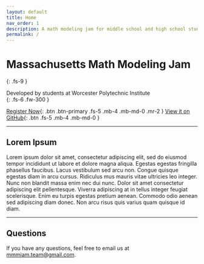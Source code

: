 ```yaml
---
layout: default
title: Home
nav_order: 1
description: A math modeling jam for middle school and high school students in Massachusetts
permalink: /
---
```


# Massachusetts Math Modeling Jam
{: .fs-9 }

Developed by students at Worcester Polytechnic Institute<br>
{: .fs-6 .fw-300 }

[Register Now](https://forms.gle/ekAnfLNfgoC297Mn9){: .btn .btn-primary .fs-5 .mb-4 .mb-md-0 .mr-2 } [View it on GitHub](https://github.com/mmmjam){: .btn .fs-5 .mb-4 .mb-md-0 }

---

## Lorem Ipsum

Lorem ipsum dolor sit amet, consectetur adipiscing elit, sed do eiusmod tempor incididunt ut labore et dolore magna aliqua. Egestas egestas fringilla phasellus faucibus. Lacus vestibulum sed arcu non. Congue quisque egestas diam in arcu cursus. Ridiculus mus mauris vitae ultricies leo integer. Nunc non blandit massa enim nec dui nunc. Dolor sit amet consectetur adipiscing elit pellentesque. Viverra adipiscing at in tellus integer feugiat scelerisque. Enim eu turpis egestas pretium aenean. Commodo odio aenean sed adipiscing diam donec. Non arcu risus quis varius quam quisque id diam.

---

## Questions

If you have any questions, feel free to email us at [mmmjam.team@gmail.com](mailto:mmmjam.team@gmail.com).